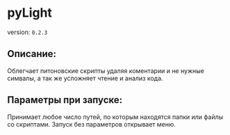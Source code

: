 # pyLight
version: `0.2.3`

## Описание:
Облегчает питоновские скрипты удаляя коментарии и не нужные симвалы,
а так же усложняет чтение и анализ кода.

## Параметры при запуске:
Принимает любое число путей, по которым находятся папки или файлы со скриптами.
Запуск без параметров открывает меню.
